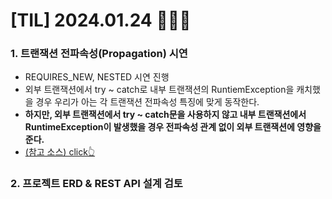 # [TIL] 2024.01.24 🧑🏻‍🏫

### 1. 트랜잭션 전파속성(Propagation) 시연
* REQUIRES_NEW, NESTED 시연 진행
* 외부 트랜잭션에서 try ~ catch로 내부 트랜잭션의 RuntiemException을 캐치했을 경우 우리가 아는 각 트랜잭션 전파속성 특징에 맞게 동작한다.
* **하지만, 외부 트랜잭션에서 try ~ catch문을 사용하지 않고 내부 트랜잭션에서 RuntimeException이 발생했을 경우 전파속성 관계 없이 외부 트랜잭션에 영향을 준다.**
* [(참고 소스) click👆]()

### 2. 프로젝트 ERD & REST API 설계 검토
